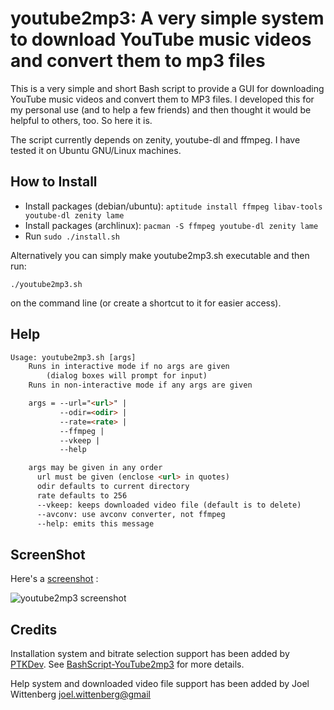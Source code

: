 # youtube2mp3: A very simple system to download YouTube music videos and convert them to mp3 files

This is a very simple and short Bash script to provide a GUI for downloading
YouTube music videos and convert them to MP3 files. I developed this for my
personal use (and to help a few friends) and then thought it would be helpful to
others, too. So here it is.

The script currently depends on zenity, youtube-dl and ffmpeg. I have
tested it on Ubuntu GNU/Linux machines.

## How to Install

- Install packages (debian/ubuntu): `aptitude install ffmpeg libav-tools youtube-dl zenity lame`
- Install packages (archlinux):     `pacman -S ffmpeg youtube-dl zenity lame`
- Run `sudo ./install.sh`

Alternatively you can simply make youtube2mp3.sh executable and then run:

`./youtube2mp3.sh`

on the command line (or create a shortcut to it for easier access).

## Help
```html 
Usage: youtube2mp3.sh [args]
    Runs in interactive mode if no args are given
        (dialog boxes will prompt for input)
    Runs in non-interactive mode if any args are given

    args = --url="<url>" |
           --odir=<odir> |
           --rate=<rate> |
           --ffmpeg |
           --vkeep |
           --help

    args may be given in any order
      url must be given (enclose <url> in quotes)
      odir defaults to current directory
      rate defaults to 256
      --vkeep: keeps downloaded video file (default is to delete)
      --avconv: use avconv converter, not ffmpeg
      --help: emits this message
```
      
## ScreenShot

Here's a [screenshot](https://raw.github.com/emres/youtube2mp3/master/img/screenshot_full.png) :

![youtube2mp3 screenshot](https://raw.github.com/emres/youtube2mp3/master/img/screenshot_thumbs.png "youtube2mp3 screen shot")

## Credits

Installation system and bitrate selection support has been added by
[PTKDev](https://github.com/PTKDev). See
[BashScript-YouTube2mp3](https://github.com/PTKDev/BashScript-YouTube2mp3) for more details.

Help system and downloaded video file support has been added by Joel Wittenberg <joel.wittenberg@gmail>
